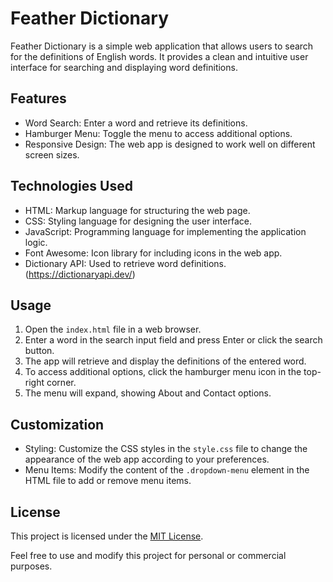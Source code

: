 # Feather Dictionary

Feather Dictionary is a simple web application that allows users to search for the definitions of English words. It provides a clean and intuitive user interface for searching and displaying word definitions.

## Features

- Word Search: Enter a word and retrieve its definitions.
- Hamburger Menu: Toggle the menu to access additional options.
- Responsive Design: The web app is designed to work well on different screen sizes.

## Technologies Used

- HTML: Markup language for structuring the web page.
- CSS: Styling language for designing the user interface.
- JavaScript: Programming language for implementing the application logic.
- Font Awesome: Icon library for including icons in the web app.
- Dictionary API: Used to retrieve word definitions. (https://dictionaryapi.dev/)

## Usage

1. Open the `index.html` file in a web browser.
2. Enter a word in the search input field and press Enter or click the search button.
3. The app will retrieve and display the definitions of the entered word.
4. To access additional options, click the hamburger menu icon in the top-right corner.
5. The menu will expand, showing About and Contact options.

## Customization

- Styling: Customize the CSS styles in the `style.css` file to change the appearance of the web app according to your preferences.
- Menu Items: Modify the content of the `.dropdown-menu` element in the HTML file to add or remove menu items.

## License

This project is licensed under the [MIT License](LICENSE).

Feel free to use and modify this project for personal or commercial purposes.

 